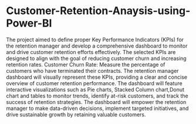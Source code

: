 # Customer-Retention-Anaysis-using-Power-BI 
The project aimed to define proper Key Performance Indicators (KPIs) for the retention manager and develop a comprehensive dashboard to monitor and drive customer retention efforts effectively. The selected KPIs are designed to align with the goal of reducing customer churn and increasing retention rates.
Customer Churn Rate: Measure the percentage of customers who have terminated their contracts.
The retention manager dashboard will visually represent these KPIs, providing a clear and concise overview of customer retention performance. The dashboard will feature interactive visualizations such as Pie charts, Stacked Column chart,Donut chart and tables to monitor trends, identify at-risk customers, and track the success of retention strategies. The dashboard will empower the retention manager to make data-driven decisions, implement targeted initiatives, and drive sustainable growth by retaining valuable customers.

